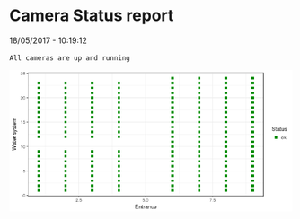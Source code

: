 Camera Status report
================
18/05/2017 - 10:19:12

    All cameras are up and running

![](camreport_files/figure-markdown_github/unnamed-chunk-2-1.png)
